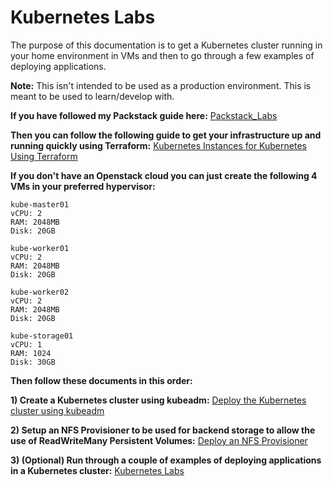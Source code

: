 # Kubernetes Labs

The purpose of this documentation is to get a Kubernetes cluster running in your home environment in VMs and then to go through a few examples of deploying applications.
  
**Note:** This isn't intended to be used as a production environment. This is meant to be used to learn/develop with.
  
**If you have followed my Packstack guide here:**
 [Packstack_Labs](https://github.com/mikerkelly87/packstack_labs)
  
**Then you can follow the following guide to get your infrastructure up and running quickly using Terraform:**
[Kubernetes Instances for Kubernetes Using Terraform](Terraform/README.md)
  
**If you don't have an Openstack cloud you can just create the following 4 VMs in your preferred hypervisor:**
  
```
kube-master01
vCPU: 2
RAM: 2048MB
Disk: 20GB

kube-worker01
vCPU: 2
RAM: 2048MB
Disk: 20GB

kube-worker02
vCPU: 2
RAM: 2048MB
Disk: 20GB

kube-storage01
vCPU: 1
RAM: 1024
Disk: 30GB
```
  
**Then follow these documents in this order:**
  
**1) Create a Kubernetes cluster using kubeadm:**
[Deploy the Kubernetes cluster using kubeadm](Kubernetes_Deploy/README.md)  
  
**2) Setup an NFS Provisioner to be used for backend storage to allow the use of ReadWriteMany Persistent Volumes:**
[Deploy an NFS Provisioner](NFS_Provisioner/README.md)
  
**3) (Optional) Run through a couple of examples of deploying applications in a Kubernetes cluster:**
[Kubernetes Labs](Kubernetes_Labs/README.md)
  